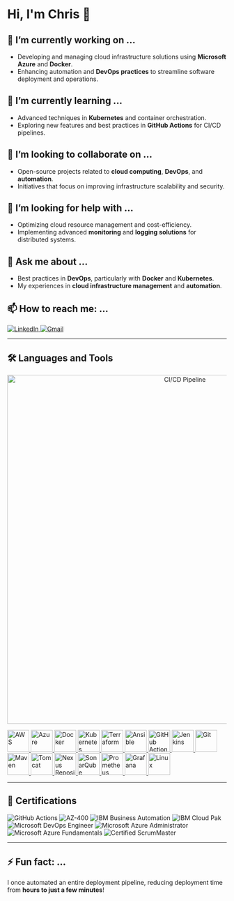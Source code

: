 # Hi, I'm Chris 👋

## 🔭 I’m currently working on ...
- Developing and managing cloud infrastructure solutions using **Microsoft Azure** and **Docker**.
- Enhancing automation and **DevOps practices** to streamline software deployment and operations.

## 🌱 I’m currently learning ...
- Advanced techniques in **Kubernetes** and container orchestration.
- Exploring new features and best practices in **GitHub Actions** for CI/CD pipelines.

## 👯 I’m looking to collaborate on ...
- Open-source projects related to **cloud computing**, **DevOps**, and **automation**.
- Initiatives that focus on improving infrastructure scalability and security.

## 🤔 I’m looking for help with ...
- Optimizing cloud resource management and cost-efficiency.
- Implementing advanced **monitoring** and **logging solutions** for distributed systems.

## 💬 Ask me about ...
- Best practices in **DevOps**, particularly with **Docker** and **Kubernetes**.
- My experiences in **cloud infrastructure management** and **automation**.

## 📫 How to reach me: ...
<a href="https://www.linkedin.com/in/chris-regy/" target="_blank">
  <img src="https://img.shields.io/badge/LinkedIn-0077B5?style=for-the-badge&logo=linkedin&logoColor=white" alt="LinkedIn">
</a>
<a href="mailto:chrisregy97@gmail.com">
  <img src="https://img.shields.io/badge/Gmail-D14836?style=for-the-badge&logo=gmail&logoColor=white" alt="Gmail">
</a>

---

## 🛠️ Languages and Tools

<p align="center">
  <img src="https://www.spec-india.com/wp-content/uploads/2023/11/CI-CD-Pipeline.png" alt="CI/CD Pipeline" width="800" />
</p>

<p align="left">
  <!-- Cloud Platforms -->
  <a href="https://aws.amazon.com/" target="_blank">
    <img src="https://upload.wikimedia.org/wikipedia/commons/9/93/Amazon_Web_Services_Logo.svg" alt="AWS" width="50"/>
  </a>
  <a href="https://azure.microsoft.com/en-us/" target="_blank">
    <img src="https://upload.wikimedia.org/wikipedia/commons/a/a8/Microsoft_Azure_Logo.svg" alt="Azure" width="50"/>
  </a>

  <!-- Containerization & Orchestration -->
  <a href="https://www.docker.com/" target="_blank">
    <img src="https://cdn.worldvectorlogo.com/logos/docker.svg" alt="Docker" width="50"/>
  </a>
  <a href="https://kubernetes.io/" target="_blank">
    <img src="https://upload.wikimedia.org/wikipedia/commons/3/39/Kubernetes_logo_without_workmark.svg" alt="Kubernetes" width="50"/>
  </a>

  <!-- Infrastructure as Code -->
  <a href="https://developer.hashicorp.com/terraform/" target="_blank">
    <img src="https://upload.wikimedia.org/wikipedia/commons/0/04/Terraform_Logo.svg" alt="Terraform" width="50"/>
  </a>
  <a href="https://www.ansible.com/" target="_blank">
    <img src="https://upload.wikimedia.org/wikipedia/commons/2/24/Ansible_logo.svg" alt="Ansible" width="50"/>
  </a>

  <!-- CI/CD Tools -->
  <a href="https://github.com/features/actions" target="_blank">
    <img src="https://upload.wikimedia.org/wikipedia/commons/0/00/GitHub_Actions_logo.svg" alt="GitHub Actions" width="50"/>
  </a>
  <a href="https://www.jenkins.io/" target="_blank">
    <img src="https://upload.wikimedia.org/wikipedia/commons/e/e9/Jenkins_logo.svg" alt="Jenkins" width="50"/>
  </a>
  <a href="https://git-scm.com/" target="_blank">
    <img src="https://upload.wikimedia.org/wikipedia/commons/e/e0/Git-logo.svg" alt="Git" width="50"/>
  </a>

  <!-- Build & Artifact Management -->
  <a href="https://maven.apache.org/" target="_blank">
    <img src="https://upload.wikimedia.org/wikipedia/commons/5/52/Apache_Maven_logo.svg" alt="Maven" width="50"/>
  </a>
  <a href="https://tomcat.apache.org/" target="_blank">
    <img src="https://upload.wikimedia.org/wikipedia/commons/f/fe/Apache_Tomcat_logo.svg" alt="Tomcat" width="50"/>
  </a>
  <a href="https://www.sonatype.com/products/nexus-repository" target="_blank">
    <img src="https://upload.wikimedia.org/wikipedia/commons/5/52/Nexus_Logo.png" alt="Nexus Repository" width="50"/>
  </a>

  <!-- Monitoring Tools -->
  <a href="https://www.sonarqube.org/" target="_blank">
    <img src="https://upload.wikimedia.org/wikipedia/commons/3/3f/SonarQube_logo.svg" alt="SonarQube" width="50"/>
  </a>
  <a href="https://prometheus.io/" target="_blank">
    <img src="https://upload.wikimedia.org/wikipedia/commons/3/38/Prometheus_software_logo.svg" alt="Prometheus" width="50"/>
  </a>
  <a href="https://grafana.com/" target="_blank">
    <img src="https://upload.wikimedia.org/wikipedia/commons/3/3b/Grafana_logo.svg" alt="Grafana" width="50"/>
  </a>

  <!-- Operating System -->
  <a href="https://www.linux.org/" target="_blank">
    <img src="https://upload.wikimedia.org/wikipedia/commons/a/ab/Linux_Logo_in_Linux_Libertine_Font.svg" alt="Linux" width="50"/>
  </a>
</p>



---

## 📜 Certifications

<p align="left">
  <img src="https://img.shields.io/badge/GitHub_Actions-2088FF?style=for-the-badge&logo=github-actions&logoColor=white" alt="GitHub Actions">
  <img src="https://img.shields.io/badge/AZ-400-0078D7?style=for-the-badge&logo=microsoft-azure&logoColor=white" alt="AZ-400">
  <img src="https://img.shields.io/badge/IBM_Business_Automation-052FAD?style=for-the-badge&logo=ibm&logoColor=white" alt="IBM Business Automation">
  <img src="https://img.shields.io/badge/IBM_Cloud_Pak-052FAD?style=for-the-badge&logo=ibm&logoColor=white" alt="IBM Cloud Pak">
  <img src="https://img.shields.io/badge/Microsoft_DevOps_Engineer-0078D7?style=for-the-badge&logo=microsoft-azure&logoColor=white" alt="Microsoft DevOps Engineer">
  <img src="https://img.shields.io/badge/Microsoft_Azure_Administrator-0078D7?style=for-the-badge&logo=microsoft-azure&logoColor=white" alt="Microsoft Azure Administrator">
  <img src="https://img.shields.io/badge/Microsoft_Azure_Fundamentals-0078D7?style=for-the-badge&logo=microsoft-azure&logoColor=white" alt="Microsoft Azure Fundamentals">
  <img src="https://img.shields.io/badge/Certified_ScrumMaster-009FDA?style=for-the-badge&logo=scrumalliance&logoColor=white" alt="Certified ScrumMaster">
</p>

---

## ⚡ Fun fact: ...
I once automated an entire deployment pipeline, reducing deployment time from **hours to just a few minutes**!
